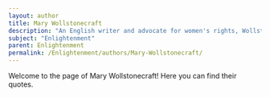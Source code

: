 ```yaml
---
layout: author
title: Mary Wollstonecraft
description: "An English writer and advocate for women's rights, Wollstonecraft is best known for her work 'A Vindication of the Rights of Woman', arguing for gender equality rooted in Enlightenment principles."
subject: "Enlightenment"
parent: Enlightenment
permalink: /Enlightenment/authors/Mary-Wollstonecraft/
---
```


Welcome to the page of Mary Wollstonecraft! Here you can find their quotes.
